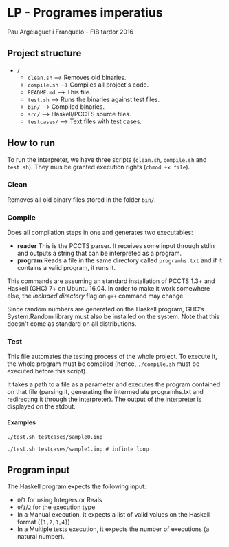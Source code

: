 # LP - Programes imperatius

Pau Argelaguet i Franquelo - FIB tardor 2016

## Project structure

* /
	* `clean.sh` --> Removes old binaries.
	* `compile.sh` --> Compiles all project's code.
	* `README.md` --> This file.
	* `test.sh` --> Runs the binaries against test files.
	* `bin/` --> Compiled binaries.
	* `src/` --> Haskell/PCCTS source files.
	* `testcases/` --> Text files with test cases.

## How to run

To run the interpreter, we have three scripts (`clean.sh`, `compile.sh` and `test.sh`). They mus be granted execution rights (`chmod +x file`).

### Clean

Removes all old binary files stored in the folder `bin/`.

### Compile

Does all compilation steps in one and generates two executables:

* **reader** This is the PCCTS parser. It receives some input through stdin and outputs a string that can be interpreted as a program.
* **program** Reads a file in the same directory called `programhs.txt` and if it contains a valid program, it runs it.

This commands are assuming an standard installation of PCCTS 1.3+ and Haskell (GHC) 7+ on Ubuntu 16.04. In order to make it work somewhere else, the *included directory* flag on `g++` command may change. 

Since random numbers are generated on the Haskell program, GHC's System.Random library must also be installed on the system. Note that this doesn't come as standard on all distributions.

### Test

This file automates the testing process of the whole project. To execute it, the whole program must be compiled (hence, `./compile.sh` must be executed before this script).

It takes a path to a file as a parameter and executes the program contained on that file (parsing it, generating the intermediate programhs.txt and redirecting it through the interpreter). The output of the interpreter is displayed on the stdout.

#### Examples

`./test.sh testcases/sample0.inp`

`./test.sh testcases/sample1.inp # infinte loop`

## Program input

The Haskell program expects the following input:

* `O`/`1` for using Integers or Reals
* `0`/`1`/`2` for the execution type
* In a Manual execution, it expects a list of valid values on the Haskell format (`[1,2,3,4]`)
* In a Multiple tests execution, it expects the number of executions (a natural number).
